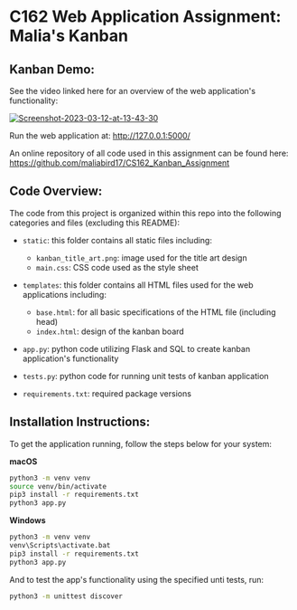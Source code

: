 # C162 Web Application Assignment: Malia's Kanban

## **Kanban Demo:**

See the video linked here for an overview of the web application's functionality: 

<a href="https://ibb.co/gDgmKss"><img src="https://i.ibb.co/9qYc5RR/Screenshot-2023-03-12-at-13-43-30.png" alt="Screenshot-2023-03-12-at-13-43-30" border="0"></a>

Run the web application at: http://127.0.0.1:5000/

An online repository of all code used in this assignment can be found here: https://github.com/maliabird17/CS162_Kanban_Assignment 

## **Code Overview:**

The code from this project is organized within this repo into the following categories and files (excluding this README):

- `static`: this folder contains all static files including: 
    - `kanban_title_art.png`: image used for the title art design
    - `main.css`: CSS code used as the style sheet

- `templates`: this folder contains all HTML files used for the web applications including: 
    - `base.html`: for all basic specifications of the HTML file (including head)
    - `index.html`: design of the kanban board

- `app.py`: python code utilizing Flask and SQL to create kanban application's functionality 

- `tests.py`: python code for running unit tests of kanban application

- `requirements.txt`: required package versions 

## **Installation Instructions:**

To get the application running, follow the steps below for your system: 

**macOS**

```bash
python3 -m venv venv
source venv/bin/activate
pip3 install -r requirements.txt
python3 app.py
```

**Windows**

```bash
python3 -m venv venv
venv\Scripts\activate.bat
pip3 install -r requirements.txt
python3 app.py
```

And to test the app's functionality using the specified unti tests, run: 

```bash
python3 -m unittest discover
```